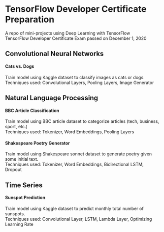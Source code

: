 # TensorFlow Developer Certificate Preparation

A repo of mini-projects using Deep Learning with TensorFlow <br>
TensorFlow Developer Certificate Exam passed on December 1, 2020

## Convolutional Neural Networks
#### Cats vs. Dogs
Train model using Kaggle dataset to classify images as cats or dogs <br> 
Techniques used: Convolutional Layers, Pooling Layers, Image Generator <br>

## Natural Language Processing
#### BBC Article Classification
Train model using BBC article dataset to categorize articles (tech, business, sport, etc.) <br> 
Techniques used: Tokenizer, Word Embeddings, Pooling Layers <br>
#### Shakespeare Poetry Generator
Train model using Shakespeare sonnet dataset to generate poetry given some initial text. <br> 
Techniques used: Tokenizer, Word Embeddings, Bidirectional LSTM, Dropout <br>

## Time Series
#### Sunspot Prediction
Train model using Kaggle dataset to predict monthly total number of sunspots. <br> 
Techniques used: Convolutional Layer, LSTM, Lambda Layer, Optimizing Learning Rate <br>
